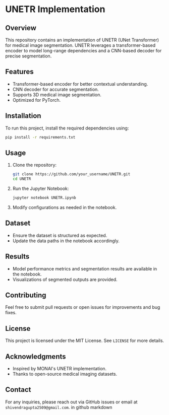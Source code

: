 # UNETR Implementation

## Overview
This repository contains an implementation of UNETR (UNet Transformer) for medical image segmentation. UNETR leverages a transformer-based encoder to model long-range dependencies and a CNN-based decoder for precise segmentation.

## Features
- Transformer-based encoder for better contextual understanding.
- CNN decoder for accurate segmentation.
- Supports 3D medical image segmentation.
- Optimized for PyTorch.

## Installation
To run this project, install the required dependencies using:

```bash
pip install -r requirements.txt
```

## Usage
1. Clone the repository:
   ```bash
   git clone https://github.com/your_username/UNETR.git
   cd UNETR
   ```
2. Run the Jupyter Notebook:
   ```bash
   jupyter notebook UNETR.ipynb
   ```
3. Modify configurations as needed in the notebook.

## Dataset
- Ensure the dataset is structured as expected.
- Update the data paths in the notebook accordingly.

## Results
- Model performance metrics and segmentation results are available in the notebook.
- Visualizations of segmented outputs are provided.

## Contributing
Feel free to submit pull requests or open issues for improvements and bug fixes.

## License
This project is licensed under the MIT License. See `LICENSE` for more details.

## Acknowledgments
- Inspired by MONAI's UNETR implementation.
- Thanks to open-source medical imaging datasets.

## Contact
For any inquiries, please reach out via GitHub issues or email at `shivendragupta2509@gmail.com`. 
in github markdown
